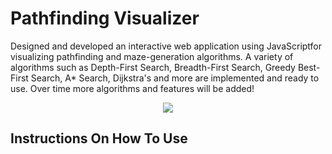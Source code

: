 # Pathfinding Visualizer

Designed and developed an interactive web application using JavaScriptfor visualizing pathfinding and maze-generation algorithms. A variety of algorithms such as Depth-First Search, Breadth-First Search, Greedy Best-First Search, A* Search, Dijkstra's and more are implemented and ready to use. Over time more algorithms and features will be added!

<p align="center">
  <img src="https://user-images.githubusercontent.com/16792195/78840214-0b0f2100-79af-11ea-805b-60fc4f274755.png">
</p>


## Instructions On How To Use


